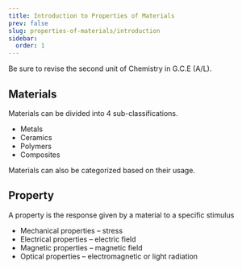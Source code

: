 ```yaml
---
title: Introduction to Properties of Materials
prev: false
slug: properties-of-materials/introduction
sidebar:
  order: 1
---
```


Be sure to revise the second unit of Chemistry in G.C.E (A/L).

## Materials

Materials can be divided into 4 sub-classifications.

- Metals
- Ceramics
- Polymers
- Composites

Materials can also be categorized based on their usage.

## Property

A property is the response given by a material to a specific stimulus

- Mechanical properties – stress
- Electrical properties – electric field
- Magnetic properties – magnetic field
- Optical properties – electromagnetic or light radiation
